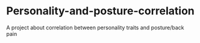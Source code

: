 # Personality-and-posture-correlation
A project about correlation between personality traits and posture/back pain
